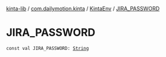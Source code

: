 [kinta-lib](../../index.md) / [com.dailymotion.kinta](../index.md) / [KintaEnv](index.md) / [JIRA_PASSWORD](./-j-i-r-a_-p-a-s-s-w-o-r-d.md)

# JIRA_PASSWORD

`const val JIRA_PASSWORD: `[`String`](https://kotlinlang.org/api/latest/jvm/stdlib/kotlin/-string/index.html)